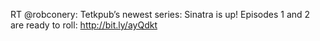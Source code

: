 <!--
id: 792185302
link: http://kevinisom.info/post/792185302/rt-robconery-tetkpubs-newest-series-sinatra-is
slug: rt-robconery-tetkpubs-newest-series-sinatra-is
date: Sat Jul 10 2010 15:58:41 GMT+1200 (NZST)
raw: {"blog_name":"kevinisom","id":792185302,"post_url":"http://kevinisom.info/post/792185302/rt-robconery-tetkpubs-newest-series-sinatra-is","slug":"rt-robconery-tetkpubs-newest-series-sinatra-is","type":"text","date":"2010-07-10 03:58:41 GMT","timestamp":1278734321,"state":"published","format":"html","reblog_key":"KGkVMFu7","tags":[],"short_url":"http://tmblr.co/Zw68YylDydM","highlighted":[],"feed_item":"http://twitter.com/kev_nz/statuses/18161036147","from_feed_id":"650289","note_count":0,"title":null,"body":"<p>RT @robconery: Tetkpub&#8217;s newest series: Sinatra is up! Episodes 1 and 2 are ready to roll: <a href=\"http://bit.ly/ayQdkt\" target=\"_blank\">http://bit.ly/ayQdkt</a></p>"}
publish: 2010-07-010
tags: 
title: null
-->


RT @robconery: Tetkpub’s newest series: Sinatra is up! Episodes 1 and 2
are ready to roll: <http://bit.ly/ayQdkt>


